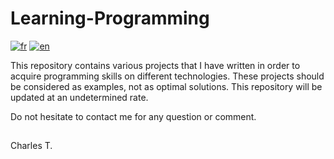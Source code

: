 # Learning-Programming


[![fr](https://img.shields.io/badge/lang-fr-blue.svg)](https://github.com/chalodss/Learning-Programming/blob/main/README.md)
[![en](https://img.shields.io/badge/lang-en-green.svg)](https://github.com/chalodss/Learning-Programming/blob/main/README.en.md)


This repository contains various projects that I have written in order to acquire programming skills on different technologies. These projects should be considered as examples, not as optimal solutions. This repository will be updated at an undetermined rate.

Do not hesitate to contact me for any question or comment.

##

Charles T.
